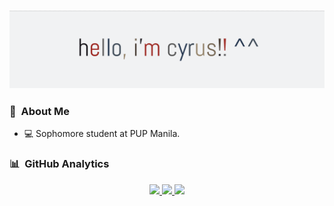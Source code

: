 ### ![](/myheader.png)

### 👤 &nbsp;About Me
- 💻 Sophomore student at PUP Manila.

### 📊 &nbsp;GitHub Analytics

<div align="center">
<a href="https://github.com/jancyrusm">
  <img height="210em" src="https://github-readme-stats.vercel.app/api?username=jancyrusm&theme=swift&hide_border=true&include_all_commits=false&count_private=false"/>
  <img height="210em" src="https://github-readme-streak-stats.herokuapp.com/?user=jancyrusm&theme=swift&hide_border=false"/>
  <img height="210em" src="https://github-readme-stats.vercel.app/api/top-langs/?username=jancyrusm&theme=swift&hide_border=false&include_all_commits=false&count_private=false&layout=compact"/>
</a>
</div>

<!---
jancyrusm/jancyrusm is a ✨ special ✨ repository because its `README.md` (this file) appears on your GitHub profile.
You can click the Preview link to take a look at your changes.
--->
